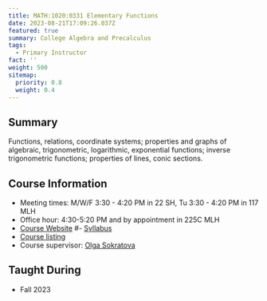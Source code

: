 ```yaml
---
title: MATH:1020:0331 Elementary Functions
date: 2023-08-21T17:09:26.037Z
featured: true
summary: College Algebra and Precalculus
tags:
  - Primary Instructor
fact: ''
weight: 500
sitemap:
  priority: 0.8
  weight: 0.4
---
```


## Summary

Functions, relations, coordinate systems; properties and graphs of algebraic, trigonometric, logarithmic, exponential functions; inverse trigonometric functions; properties of lines, conic sections.

## Course Information

- Meeting times: M/W/F 3:30 - 4:20 PM in 22 SH, Tu 3:30 - 4:20 PM in 117 MLH
- Office hour: 4:30-5:20 PM and by appointment in 225C MLH
- [Course Website](https://uiowa.instructure.com/courses/212636)
#- [Syllabus](/docs/math1020-0331syllabus.pdf)
- [Course listing](https://myui.uiowa.edu/my-ui/courses/details.page?ci=155572&id=994823)
- Course supervisor: [Olga Sokratova](https://math.uiowa.edu/people/olga-sokratova)

<!-- ## Taught from

- Lial, Hungerford, Holcomb, & Mullins: Mathematics with Applications in the Management, Natural, and Social Sciences, 12th Edition. -->

## Taught During

- Fall 2023
